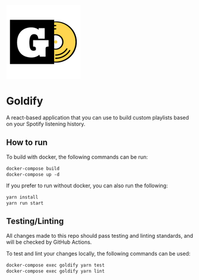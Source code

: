 ![Goldify Logo](public/goldify_logo.png)

# Goldify

A react-based application that you can use to build custom playlists based on your Spotify listening history.

## How to run

To build with docker, the following commands can be run:

```
docker-compose build
docker-compose up -d
```

If you prefer to run without docker, you can also run the following:

```
yarn install
yarn run start
```

## Testing/Linting

All changes made to this repo should pass testing and linting standards, and will be checked by GitHub Actions.

To test and lint your changes locally, the following commands can be used:

```
docker-compose exec goldify yarn test
docker-compose exec goldify yarn lint
```
